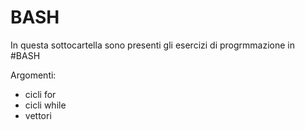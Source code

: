 # BASH

In questa sottocartella sono presenti gli esercizi di progrmmazione in #BASH

Argomenti:
- cicli for
- cicli while
- vettori
